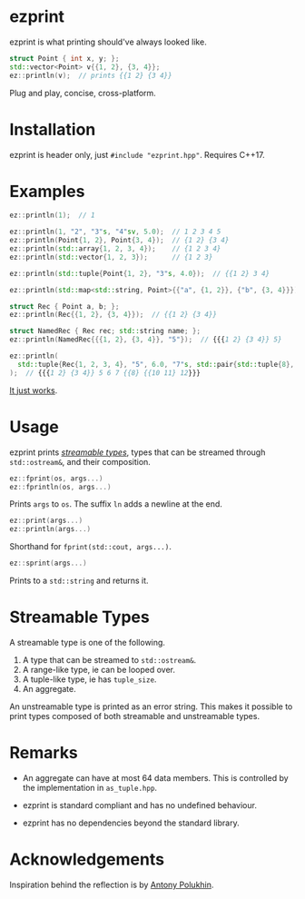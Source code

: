 # ezprint

ezprint is what printing should've always looked like.

````c++
struct Point { int x, y; };
std::vector<Point> v{{1, 2}, {3, 4}};
ez::println(v);  // prints {{1 2} {3 4}}
````

Plug and play, concise, cross-platform.

# Installation
ezprint is header only, just `#include "ezprint.hpp"`. Requires C++17.

# Examples

````c++
ez::println(1);  // 1

ez::println(1, "2", "3"s, "4"sv, 5.0);  // 1 2 3 4 5
ez::println(Point{1, 2}, Point{3, 4});  // {1 2} {3 4}
ez::println(std::array{1, 2, 3, 4});    // {1 2 3 4}
ez::println(std::vector{1, 2, 3});      // {1 2 3}

ez::println(std::tuple{Point{1, 2}, "3"s, 4.0});  // {{1 2} 3 4}

ez::println(std::map<std::string, Point>{{"a", {1, 2}}, {"b", {3, 4}}});  // {a: {1 2}  b: {4 5}}

struct Rec { Point a, b; };
ez::println(Rec{{1, 2}, {3, 4}});  // {{1 2} {3 4}}

struct NamedRec { Rec rec; std::string name; };
ez::println(NamedRec{{{1, 2}, {3, 4}}, "5"});  // {{{1 2} {3 4}} 5}

ez::println(
  std::tuple{Rec{1, 2, 3, 4}, "5", 6.0, "7"s, std::pair{std::tuple{8}, std::tuple{Point{10, 11}, "12"sv}}}
);  // {{{1 2} {3 4}} 5 6 7 {{8} {{10 11} 12}}}
````

[It just works](https://wandbox.org/permlink/98gWcS8kMGbau7TG).

# Usage

ezprint prints [_streamable types_](#Streamable-Types), types that can be streamed through `std::ostream&`, and their composition.

````c++
ez::fprint(os, args...)
ez::fprintln(os, args...)
````

Prints `args` to `os`. The suffix `ln` adds a newline at the end.

````c++
ez::print(args...)
ez::println(args...)
````

Shorthand for `fprint(std::cout, args...)`.

````c++
ez::sprint(args...)
````

Prints to a `std::string` and returns it.

# Streamable Types

A streamable type is one of the following.

1. A type that can be streamed to `std::ostream&`.
2. A range-like type, ie can be looped over.
3. A tuple-like type, ie has `tuple_size`.
4. An aggregate.

An unstreamable type is printed as an error string. This makes it possible to print types composed of both streamable and unstreamable types.

# Remarks

* An aggregate can have at most 64 data members. This is controlled by the implementation in `as_tuple.hpp`.

* ezprint is standard compliant and has no undefined behaviour.

* ezprint has no dependencies beyond the standard library.

# Acknowledgements
Inspiration behind the reflection is by [Antony Polukhin](https://www.youtube.com/watch?v=abdeAew3gmQ).

